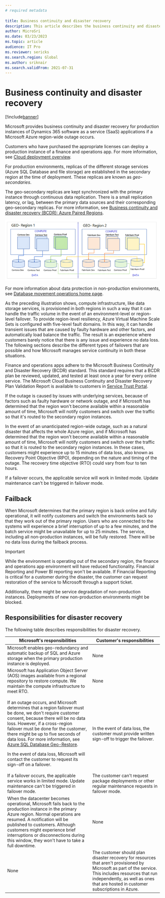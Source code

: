 ```yaml
---
# required metadata

title: Business continuity and disaster recovery
description: This article describes the business continuity and disaster recovery that Microsoft provides for production instances of Microsoft Dynamics 365 SaaS applications if an Azure region-wide outage occurs.
author: MicroSri
ms.date: 03/23/2023
ms.topic: article
audience: IT Pro
ms.reviewer: sericks
ms.search.region: Global
ms.author: sriknair
ms.search.validFrom: 2021-07-31
---
```


# Business continuity and disaster recovery

[!include[banner](../includes/banner.md)]

Microsoft provides business continuity and disaster recovery for production instances of Dynamics 365 software as a service (SaaS) applications if a Microsoft Azure region-wide outage occurs.

Customers who have purchased the appropriate licenses can deploy a production instance of a finance and operations app. For more information, see [Cloud deployment overview](../deployment/cloud-deployment-overview.md).

For production environments, replicas of the different storage services (Azure SQL Database and file storage) are established in the secondary region at the time of deployment. These replicas are known as *geo-secondaries*.

The geo-secondary replicas are kept synchronized with the primary instance through continuous data replication. There is a small replication latency, or lag, between the primary data sources and their corresponding geo-secondary replicas. For more information, see [Business continuity and disaster recovery (BCDR): Azure Paired Regions](/azure/best-practices-availability-paired-regions).

![Geo-secondaries](media/geo-secondary-replicas.png)

For more information about data protection in non-production environments, see [Database movement operations home page](../database/dbmovement-operations.md).

As the preceding illustration shows, compute infrastructure, like data storage services, is provisioned in both regions in such a way that it can handle the traffic volume in the event of an environment-level or region-level failover. To provide region-level resiliency, Azure Virtual Machine Scale Sets is configured with five-level fault domains. In this way, it can handle transient issues that are caused by faulty hardware and other factors, and automatically load balance the traffic. The result is an experience where customers barely notice that there is any issue and experience no data loss. The following sections describe the different types of failovers that are possible and how Microsoft manages service continuity in both these situations.

Finance and operations apps adhere to the Microsoft Business Continuity and Disaster Recovery (BCDR) standard. This standard requires that a BCDR plan be reviewed, updated, and tested at least once a year for every online service. The Microsoft Cloud Business Continuity and Disaster Recovery Plan Validation Report is available to customers in [Service Trust Portal](https://servicetrust.microsoft.com/).

If the outage is caused by issues with underlying services, because of factors such as faulty hardware or network outage, and if Microsoft has determined that the region won't become available within a reasonable amount of time, Microsoft will notify customers and switch over the traffic so that it's routed to the secondary region instances.

In the event of an unanticipated region-wide outage, such as a natural disaster that affects the whole Azure region, and if Microsoft has determined that the region won't become available within a reasonable amount of time, Microsoft will notify customers and switch over the traffic so that it is routed to the secondary region instances. In these cases, customers might experience up to 15 minutes of data loss, also known as Recovery Point Objective (RPO), depending on the nature and timing of the outage. The recovery time objective (RTO) could vary from four to ten hours.

If a failover occurs, the applicable service will work in limited mode. Update maintenance can't be triggered in failover mode.

## Failback 

When Microsoft determines that the primary region is back online and fully operational, it will notify customers and switch the environments back so that they work out of the primary region. Users who are connected to the systems will experience a brief interruption of up to a few minutes, and the batch service might be unavailable for up to 25 minutes. The service, including all non-production instances, will be fully restored. There will be no data loss during the failback process.

> [!IMPORTANT]
> While the environment is operating out of the secondary region, the finance and operations app environment will have reduced functionality. Financial Reporting and Power BI reporting won't be available. If Financial Reporting is critical for a customer during the disaster, the customer can request restoration of the service to Microsoft through a support ticket.
>
> Additionally, there might be service degradation of non-production instances. Deployments of new non-production environments might be blocked.

## Responsibilities for disaster recovery 

The following table describes responsibilities for disaster recovery.

| Microsoft's responsibilities | Customer's responsibilities |
|------|------|
| Microsoft enables geo-redundancy and automatic backup of SQL and Azure storage when the primary production instance is deployed. | None |
| Microsoft has Application Object Server (AOS) images available from a regional repository to restore compute. We maintain the compute infrastructure to meet RTO. | None |
| <p>If an outage occurs, and Microsoft determines that a region failover must be done, we don't require customer consent, because there will be no data loss. However, if a cross-region failover must be done for the customer, there might be up to five seconds of data loss. For more information, see [Azure SQL Database Geo-Restore](https://azure.microsoft.com/blog/azure-sql-database-geo-restore/).</p><p>In the event of data loss, Microsoft will contact the customer to request its sign-off on a failover.</p> | In the event of data loss, the customer must provide written sign-off to trigger the failover. |
| If a failover occurs, the applicable service works in limited mode. Update maintenance can't be triggered in failover mode. | The customer can't request package deployments or other regular maintenance requests in failover mode. |
| When the datacenter becomes operational, Microsoft fails back to the production instance in the primary Azure region. Normal operations are resumed. A notification will be published to customers. Although customers might experience brief interruptions or disconnections during this window, they won't have to take a full downtime. | None |
| None | The customer should plan disaster recovery for resources that aren't provisioned by Microsoft as part of the service. This includes resources that run independently, as well as ones that are hosted in customer subscriptions in Azure. |

